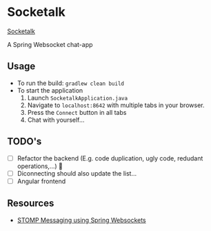 # Socketalk

[Socketalk](socketalk.png)

A Spring Websocket chat-app

## Usage

- To run the build: `gradlew clean build`
- To start the application
    1. Launch `SocketalkApplication.java`
    2. Navigate to `localhost:8642` with multiple tabs in your browser.
    3. Press the `Connect` button in all tabs
    4. Chat with yourself...
    
## TODO's
- [ ] Refactor the backend (E.g. code duplication, ugly code, redudant operations,...) :see_no_evil:
- [ ] Diconnecting should also update the list...
- [ ] Angular frontend    
    
## Resources
- [STOMP Messaging using Spring Websockets](https://spring.io/guides/gs/messaging-stomp-websocket/)